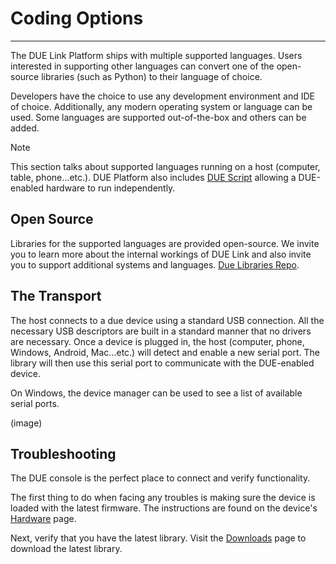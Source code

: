 # Coding Options

---

The DUE Link Platform ships with multiple supported languages. Users interested in supporting other languages can convert one of the open-source libraries (such as Python) to their language of choice.

Developers have the choice to use any development environment and IDE of choice. Additionally, any modern operating system or language can be used. Some languages are supported out-of-the-box and others can be added.

> [!NOTE]
> This section talks about supported languages running on a host (computer, table, phone...etc.). DUE Platform also includes [DUE Script](../due-script/due-script.md) allowing a DUE-enabled hardware to run independently.

## Open Source

Libraries for the supported languages are provided open-source. We invite you to learn more about the internal workings of DUE Link and also invite you to support additional systems and languages. [Due Libraries Repo](https://github.com/ghi-electronics/due-libraries).

## The Transport

The host connects to a due device using a standard USB connection. All the necessary USB descriptors are built in a standard manner that no drivers are necessary. Once a device is plugged in, the host (computer, phone, Windows, Android, Mac...etc.) will detect and enable a new serial port. The library will then use this serial port to communicate with the DUE-enabled device.

On Windows, the device manager can be used to see a list of available serial ports.

(image)

## Troubleshooting

The DUE console is the perfect place to connect and verify functionality.

The first thing to do when facing any troubles is making sure the device is loaded with the latest firmware. The instructions are found on the device's [Hardware](../../hardware/intro.md) page.

Next, verify that you have the latest library. Visit the [Downloads](../downloads.md) page to download the latest library.

 